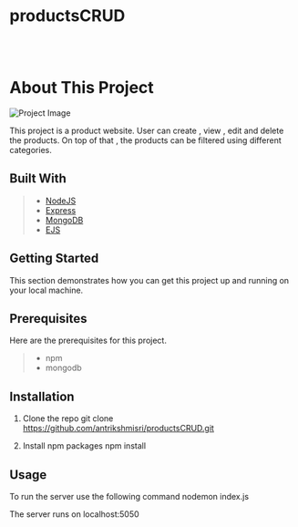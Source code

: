 ﻿# productsCRUD
 </br></br>
 
 # About This Project
 
 ![Project Image](https://ibb.co/5LqW4T0)

This project is a product website. User can create , view , edit and delete the products. On top of that , the products can be filtered using different categories.
</br>
## Built With

> * [NodeJS][1]
> * [Express][2]
> * [MongoDB][3]
> * [EJS][4]

[1]: https://nodejs.org/en/ "NodeJS"
[2]: https://expressjs.com/ "ExpressJS"
[3]: https://www.mongodb.com/2 "MongoDB"
[4]: https://ejs.co/ "EJS"

## Getting Started

This section demonstrates how you can get this project up and running on your local machine.
</br>
## Prerequisites

Here are the prerequisites for this project.
> * npm
> * mongodb

## Installation

1. Clone the repo
  git clone https://github.com/antrikshmisri/productsCRUD.git

2. Install npm packages
  npm install

## Usage

To run the server use the following command
  nodemon index.js

The server runs on localhost:5050
